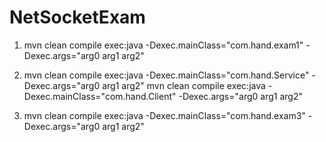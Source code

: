 # NetSocketExam

1.    mvn clean compile  exec:java -Dexec.mainClass="com.hand.exam1" -Dexec.args="arg0 arg1 arg2"

2.    mvn clean compile  exec:java -Dexec.mainClass="com.hand.Service" -Dexec.args="arg0 arg1 arg2"
      mvn clean compile  exec:java -Dexec.mainClass="com.hand.Client" -Dexec.args="arg0 arg1 arg2"
      
3.    mvn clean compile  exec:java -Dexec.mainClass="com.hand.exam3" -Dexec.args="arg0 arg1 arg2"

